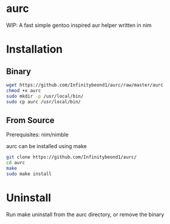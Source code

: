 # aurc
WIP: A fast simple gentoo inspired aur helper written in nim

# Installation
## Binary
```bash
wget https://github.com/Infinitybeond1/aurc/raw/master/aurc
chmod +x aurc
sudo mkdir -p /usr/local/bin/
sudo cp aurc /usr/local/bin/
```

## From Source
Prerequisites: nim/nimble

aurc can be installed using make
```bash
git clone https://github.com/Infinitybeond1/aurc/
cd aurc
make
sudo make install
```

# Uninstall
Run make uninstall from the aurc directory, or remove the binary
